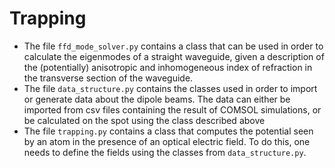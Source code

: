 # Trapping
* The file `ffd_mode_solver.py` contains a class that can be used in order to calculate the eigenmodes of a straight waveguide, given a description of the (potentially) anisotropic and inhomogeneous index of refraction in the transverse section of the waveguide. 
* The file `data_structure.py` contains the classes used in order to import or generate data about the dipole beams. The data can either be imported from csv files containing the result of COMSOL simulations, or be calculated on the spot using the class described above
* The file `trapping.py` contains a class that computes the potential seen by an atom in the presence of an optical electric field. To do this, one needs to define the fields using the classes from `data_structure.py`. 
